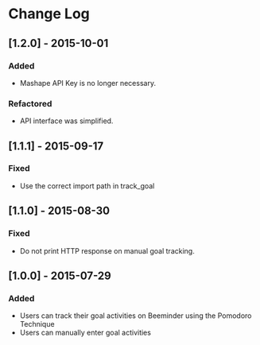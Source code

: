 # Change Log

## [1.2.0] - 2015-10-01

### Added

- Mashape API Key is no longer necessary.

### Refactored

- API interface was simplified.

## [1.1.1] - 2015-09-17

### Fixed

- Use the correct import path in track_goal

## [1.1.0] - 2015-08-30

### Fixed

- Do not print HTTP response on manual goal tracking.

## [1.0.0] - 2015-07-29

### Added

- Users can track their goal activities on Beeminder using the Pomodoro Technique
- Users can manually enter goal activities
